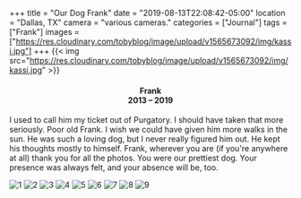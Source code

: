+++
title = "Our Dog Frank"
date = "2019-08-13T22:08:42-05:00"
location = "Dallas, TX"
camera = "various cameras."
categories = ["Journal"]
tags = ["Frank"]
images = ["https://res.cloudinary.com/tobyblog/image/upload/v1565673092/img/kassi.jpg"]
+++
{{< img src="https://res.cloudinary.com/tobyblog/image/upload/v1565673092/img/kassi.jpg" >}}
<!--more-->

<h4 style="border-left:auto; border-right: auto; text-align:center">Frank<br>2013 – 2019</h4>

I used to call him my ticket out of Purgatory. I should have taken that more seriously. Poor old Frank. I wish we could have given him more walks in the sun. He was such a loving dog, but I never really figured him out. He kept his thoughts mostly to himself. Frank, wherever you are (if you're anywhere at all) thank you for all the photos. You were our prettiest dog. Your presence was always felt, and your absence will be, too.

<div id="gallery">
		<img alt="1" src="https://res.cloudinary.com/tobyblog/image/upload/v1565727634/img/D7D55003-5926-457C-8E48-524C9DBA9878_l5hs8d.jpg"
			data-image="https://res.cloudinary.com/tobyblog/image/upload/v1565727634/img/D7D55003-5926-457C-8E48-524C9DBA9878_l5hs8d.jpg">
		<img alt="2" data-image="https://res.cloudinary.com/tobyblog/image/upload/v1565673092/img/kassi.jpg" 
			src="https://res.cloudinary.com/tobyblog/image/upload/v1565673092/img/kassi.jpg">
		<img alt="3" data-image="https://res.cloudinary.com/tobyblog/image/upload/v1565673091/img/DSC02583.jpg" 
			src="https://res.cloudinary.com/tobyblog/image/upload/v1565673091/img/DSC02583.jpg">
		<img alt="4" data-image="https://res.cloudinary.com/tobyblog/image/upload/v1565673087/img/DSC08700.jpg"
			src="https://res.cloudinary.com/tobyblog/image/upload/v1565673087/img/DSC08700.jpg">
		<img alt="5" data-image="https://res.cloudinary.com/tobyblog/image/upload/v1565673091/img/DSC08913.jpg"
			src="https://res.cloudinary.com/tobyblog/image/upload/v1565673091/img/DSC08913.jpg">
		<img alt="6" data-image="https://res.cloudinary.com/tobyblog/image/upload/v1565673094/img/IMG_4089.jpg"
			src="https://res.cloudinary.com/tobyblog/image/upload/v1565673094/img/IMG_4089.jpg">
		<img alt="7" data-image="https://res.cloudinary.com/tobyblog/image/upload/v1565673094/img/IMG_0266.jpg"
			src="https://res.cloudinary.com/tobyblog/image/upload/v1565673094/img/IMG_0266.jpg">
		<img alt="8" data-image="https://res.cloudinary.com/tobyblog/image/upload/v1565673091/img/IMG_3894.jpg"
			src="https://res.cloudinary.com/tobyblog/image/upload/v1565673091/img/IMG_3894.jpg">
		<img alt="9" data-image="https://res.cloudinary.com/tobyblog/image/upload/v1565673084/img/DSC02447.jpg"
			src="https://res.cloudinary.com/tobyblog/image/upload/v1565673084/img/DSC02447.jpg">
</div>
